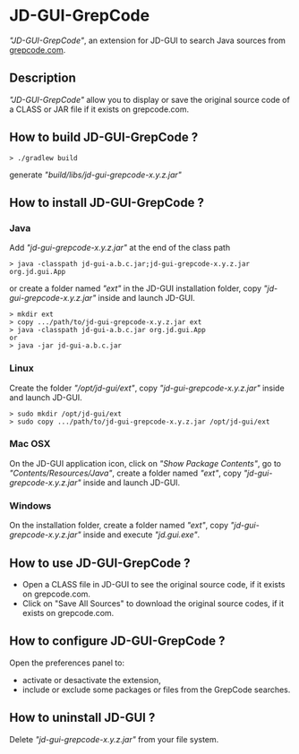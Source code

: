 # JD-GUI-GrepCode

_"JD-GUI-GrepCode"_, an extension for JD-GUI to search Java sources from [grepcode.com](http://grepcode.com).

## Description
_"JD-GUI-GrepCode"_ allow you to display or save the original source code of a CLASS or JAR file if it exists on grepcode.com.

## How to build JD-GUI-GrepCode ?
```
> ./gradlew build 
```
generate _"build/libs/jd-gui-grepcode-x.y.z.jar"_

## How to install JD-GUI-GrepCode ?
### Java
Add _"jd-gui-grepcode-x.y.z.jar"_ at the end of the class path
```
> java -classpath jd-gui-a.b.c.jar;jd-gui-grepcode-x.y.z.jar org.jd.gui.App
```
or create a folder named _"ext"_ in the JD-GUI installation folder, copy _"jd-gui-grepcode-x.y.z.jar"_ inside and launch JD-GUI.
```
> mkdir ext
> copy .../path/to/jd-gui-grepcode-x.y.z.jar ext
> java -classpath jd-gui-a.b.c.jar org.jd.gui.App
or
> java -jar jd-gui-a.b.c.jar
```
### Linux
Create the folder _"/opt/jd-gui/ext"_, copy _"jd-gui-grepcode-x.y.z.jar"_ inside and launch JD-GUI.
```
> sudo mkdir /opt/jd-gui/ext
> sudo copy .../path/to/jd-gui-grepcode-x.y.z.jar /opt/jd-gui/ext
```

### Mac OSX
On the JD-GUI application icon, click on _"Show Package Contents"_, go to _"Contents/Resources/Java"_, create a folder named _"ext"_, 
copy _"jd-gui-grepcode-x.y.z.jar"_ inside and launch JD-GUI. 

### Windows
On the installation folder, create a folder named _"ext"_, copy _"jd-gui-grepcode-x.y.z.jar"_ inside and execute _"jd.gui.exe"_. 

## How to use JD-GUI-GrepCode ?
- Open a CLASS file in JD-GUI to see the original source code, if it exists on grepcode.com.
- Click on "Save All Sources" to download the original source codes, if it exists on grepcode.com.

## How to configure JD-GUI-GrepCode ?
Open the preferences panel to: 
- activate or desactivate the extension,
- include or exclude some packages or files from the GrepCode searches.  

## How to uninstall JD-GUI ?
Delete _"jd-gui-grepcode-x.y.z.jar"_ from your file system.

